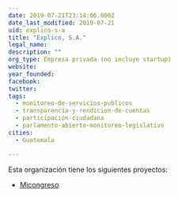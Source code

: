 ```yaml
---
date: 2019-07-21T23:14:06.000Z
date_last_modified: 2019-07-21
uid: explico-s-a
title: "Explico, S.A."
legal_name: 
description: ""
org_type: Empresa privada (no incluye startup)
website: 
year_founded: 
facebook: 
twitter: 
tags:
  - monitoreo-de-servicios-publicos
  - transparencia-y-rendicion-de-cuentas
  - participación-ciudadana
  - parlamento-abierto-monitoreo-legislativo
cities: 
  - Guatemala

---
```


Esta organización tiene los siguientes proyectos:

- [Micongreso](/proyectos/micongreso)
